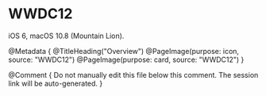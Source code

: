 # WWDC12

iOS 6, macOS 10.8 (Mountain Lion).

@Metadata {
   @TitleHeading("Overview")
   @PageImage(purpose: icon, source: "WWDC12")
   @PageImage(purpose: card, source: "WWDC12")
}

@Comment { Do not manually edit this file below this comment. The session link will be auto-generated. }
